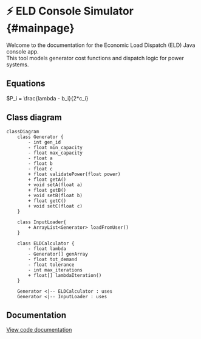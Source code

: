 # ⚡ ELD Console Simulator {#mainpage}

Welcome to the documentation for the Economic Load Dispatch (ELD) Java console app.  
This tool models generator cost functions and dispatch logic for power systems.

## Equations

$P_i = \frac{lambda - b_i}{2*c_i}

## Class diagram

```mermaid
classDiagram
    class Generator {
        - int gen_id
        - float min_capacity
        - float max_capacity
        - float a
        - float b
        - float c
        + float validatePower(float power)
        + float getA()
        + void setA(float a)
        + float getB()
        + void setB(float b)
        + float getC()
        + void setC(float c)
    }
    
    class InputLoader{
        + ArrayList<Generator> loadFromUser()
    }
    
    class ELDCalculator {
        - float lambda
        - Generator[] genArray
        - float tot_demand
        - float tolerance
        - int max_iterations
        + float[] lambdaIteration()
    }

    Generator <|-- ELDCalculator : uses
    Generator <|-- InputLoader : uses
```


## Documentation
[View code documentation](./docs/html/index.html)


